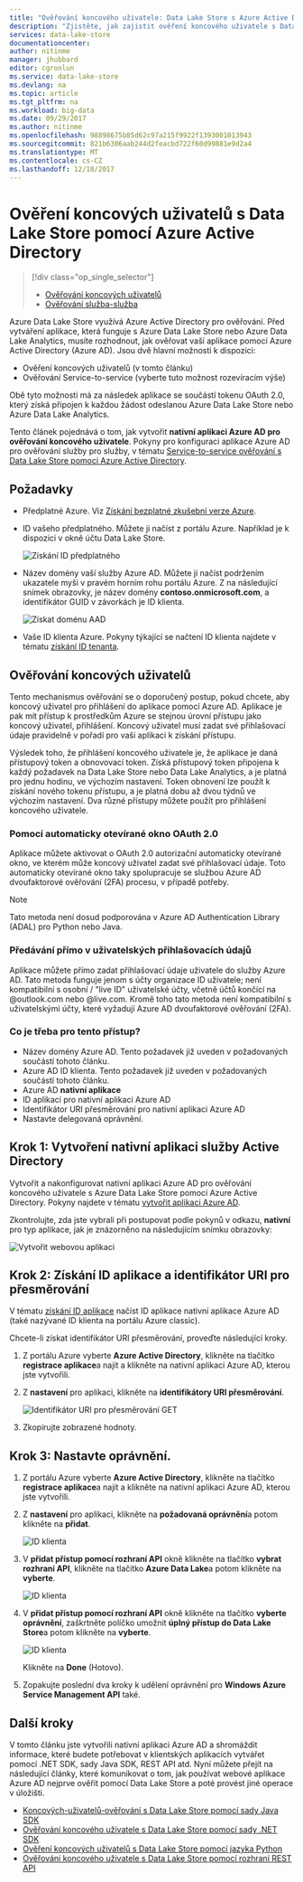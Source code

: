 ```yaml
---
title: "Ověřování koncového uživatele: Data Lake Store s Azure Active Directory | Microsoft Docs"
description: "Zjistěte, jak zajistit ověření koncového uživatele s Data Lake Store pomocí Azure Active Directory"
services: data-lake-store
documentationcenter: 
author: nitinme
manager: jhubbard
editor: cgronlun
ms.service: data-lake-store
ms.devlang: na
ms.topic: article
ms.tgt_pltfrm: na
ms.workload: big-data
ms.date: 09/29/2017
ms.author: nitinme
ms.openlocfilehash: 98898675b85d62c97a215f9922f1393001013943
ms.sourcegitcommit: 821b6306aab244d2feacbd722f60d99881e9d2a4
ms.translationtype: MT
ms.contentlocale: cs-CZ
ms.lasthandoff: 12/18/2017
---
```

# <a name="end-user-authentication-with-data-lake-store-using-azure-active-directory"></a>Ověření koncových uživatelů s Data Lake Store pomocí Azure Active Directory
> [!div class="op_single_selector"]
> * [Ověřování koncových uživatelů](data-lake-store-end-user-authenticate-using-active-directory.md)
> * [Ověřování služba-služba](data-lake-store-service-to-service-authenticate-using-active-directory.md)
> 
> 

Azure Data Lake Store využívá Azure Active Directory pro ověřování. Před vytváření aplikace, která funguje s Azure Data Lake Store nebo Azure Data Lake Analytics, musíte rozhodnout, jak ověřovat vaší aplikace pomocí Azure Active Directory (Azure AD). Jsou dvě hlavní možnosti k dispozici:

* Ověření koncových uživatelů (v tomto článku)
* Ověřování Service-to-service (vyberte tuto možnost rozevíracím výše)

Obě tyto možnosti má za následek aplikace se součástí tokenu OAuth 2.0, který získá připojen k každou žádost odeslanou Azure Data Lake Store nebo Azure Data Lake Analytics.

Tento článek pojednává o tom, jak vytvořit **nativní aplikaci Azure AD pro ověřování koncového uživatele**. Pokyny pro konfiguraci aplikace Azure AD pro ověřování služby pro služby, v tématu [Service-to-service ověřování s Data Lake Store pomocí Azure Active Directory](data-lake-store-authenticate-using-active-directory.md).

## <a name="prerequisites"></a>Požadavky
* Předplatné Azure. Viz [Získání bezplatné zkušební verze Azure](https://azure.microsoft.com/pricing/free-trial/).

* ID vašeho předplatného. Můžete ji načíst z portálu Azure. Například je k dispozici v okně účtu Data Lake Store.
  
    ![Získání ID předplatného](./media/data-lake-store-end-user-authenticate-using-active-directory/get-subscription-id.png)

* Název domény vaší služby Azure AD. Můžete ji načíst podržením ukazatele myši v pravém horním rohu portálu Azure. Z na následující snímek obrazovky, je název domény **contoso.onmicrosoft.com**, a identifikátor GUID v závorkách je ID klienta. 
  
    ![Získat doménu AAD](./media/data-lake-store-end-user-authenticate-using-active-directory/get-aad-domain.png)

* Vaše ID klienta Azure. Pokyny týkající se načtení ID klienta najdete v tématu [získání ID tenanta](../azure-resource-manager/resource-group-create-service-principal-portal.md#get-tenant-id).

## <a name="end-user-authentication"></a>Ověřování koncových uživatelů
Tento mechanismus ověřování se o doporučený postup, pokud chcete, aby koncový uživatel pro přihlášení do aplikace pomocí Azure AD. Aplikace je pak mít přístup k prostředkům Azure se stejnou úrovní přístupu jako koncový uživatel, přihlášení. Koncový uživatel musí zadat své přihlašovací údaje pravidelně v pořadí pro vaši aplikaci k získání přístupu.

Výsledek toho, že přihlášení koncového uživatele je, že aplikace je daná přístupový token a obnovovací token. Získá přístupový token připojena k každý požadavek na Data Lake Store nebo Data Lake Analytics, a je platná pro jednu hodinu, ve výchozím nastavení. Token obnovení lze použít k získání nového tokenu přístupu, a je platná dobu až dvou týdnů ve výchozím nastavení. Dva různé přístupy můžete použít pro přihlášení koncového uživatele.

### <a name="using-the-oauth-20-pop-up"></a>Pomocí automaticky otevírané okno OAuth 2.0
Aplikace můžete aktivovat o OAuth 2.0 autorizační automaticky otevírané okno, ve kterém může koncový uživatel zadat své přihlašovací údaje. Toto automaticky otevírané okno taky spolupracuje se službou Azure AD dvoufaktorové ověřování (2FA) procesu, v případě potřeby. 

> [!NOTE]
> Tato metoda není dosud podporována v Azure AD Authentication Library (ADAL) pro Python nebo Java.
> 
> 

### <a name="directly-passing-in-user-credentials"></a>Předávání přímo v uživatelských přihlašovacích údajů
Aplikace můžete přímo zadat přihlašovací údaje uživatele do služby Azure AD. Tato metoda funguje jenom s účty organizace ID uživatele; není kompatibilní s osobní / "live ID" uživatelské účty, včetně účtů končící na @outlook.com nebo @live.com. Kromě toho tato metoda není kompatibilní s uživatelskými účty, které vyžadují Azure AD dvoufaktorové ověřování (2FA).

### <a name="what-do-i-need-for-this-approach"></a>Co je třeba pro tento přístup?
* Název domény Azure AD. Tento požadavek již uveden v požadovaných součástí tohoto článku.
* Azure AD ID klienta. Tento požadavek již uveden v požadovaných součástí tohoto článku.
* Azure AD **nativní aplikace**
* ID aplikací pro nativní aplikaci Azure AD
* Identifikátor URI přesměrování pro nativní aplikaci Azure AD
* Nastavte delegovaná oprávnění.


## <a name="step-1-create-an-active-directory-native-application"></a>Krok 1: Vytvoření nativní aplikaci služby Active Directory

Vytvořit a nakonfigurovat nativní aplikaci Azure AD pro ověřování koncového uživatele s Azure Data Lake Store pomocí Azure Active Directory. Pokyny najdete v tématu [vytvořit aplikaci Azure AD](../azure-resource-manager/resource-group-create-service-principal-portal.md).

Zkontrolujte, zda jste vybrali při postupovat podle pokynů v odkazu, **nativní** pro typ aplikace, jak je znázorněno na následujícím snímku obrazovky:

![Vytvořit webovou aplikaci](./media/data-lake-store-end-user-authenticate-using-active-directory/azure-active-directory-create-native-app.png "vytvořit nativní aplikace")

## <a name="step-2-get-application-id-and-redirect-uri"></a>Krok 2: Získání ID aplikace a identifikátor URI pro přesměrování

V tématu [získání ID aplikace](../azure-resource-manager/resource-group-create-service-principal-portal.md#get-application-id-and-authentication-key) načíst ID aplikace nativní aplikace Azure AD (také nazývané ID klienta na portálu Azure classic).

Chcete-li získat identifikátor URI přesměrování, proveďte následující kroky.

1. Z portálu Azure vyberte **Azure Active Directory**, klikněte na tlačítko **registrace aplikace**a najít a klikněte na nativní aplikaci Azure AD, kterou jste vytvořili.

2. Z **nastavení** pro aplikaci, klikněte na **identifikátory URI přesměrování**.

    ![Identifikátor URI pro přesměrování GET](./media/data-lake-store-end-user-authenticate-using-active-directory/azure-active-directory-redirect-uri.png)

3. Zkopírujte zobrazené hodnoty.


## <a name="step-3-set-permissions"></a>Krok 3: Nastavte oprávnění.

1. Z portálu Azure vyberte **Azure Active Directory**, klikněte na tlačítko **registrace aplikace**a najít a klikněte na nativní aplikaci Azure AD, kterou jste vytvořili.

2. Z **nastavení** pro aplikaci, klikněte na **požadovaná oprávnění**a potom klikněte na **přidat**.

    ![ID klienta](./media/data-lake-store-end-user-authenticate-using-active-directory/aad-end-user-auth-set-permission-1.png)

3. V **přidat přístup pomocí rozhraní API** okně klikněte na tlačítko **vybrat rozhraní API**, klikněte na tlačítko **Azure Data Lake**a potom klikněte na **vyberte**.

    ![ID klienta](./media/data-lake-store-end-user-authenticate-using-active-directory/aad-end-user-auth-set-permission-2.png)
 
4.  V **přidat přístup pomocí rozhraní API** okně klikněte na tlačítko **vyberte oprávnění**, zaškrtněte políčko umožnit **úplný přístup do Data Lake Store**a potom klikněte na **vyberte**.

    ![ID klienta](./media/data-lake-store-end-user-authenticate-using-active-directory/aad-end-user-auth-set-permission-3.png)

    Klikněte na **Done** (Hotovo).

5. Zopakujte poslední dva kroky k udělení oprávnění pro **Windows Azure Service Management API** také.
   
## <a name="next-steps"></a>Další kroky
V tomto článku jste vytvořili nativní aplikaci Azure AD a shromáždit informace, které budete potřebovat v klientských aplikacích vytvářet pomocí .NET SDK, sady Java SDK, REST API atd. Nyní můžete přejít na následující články, které komunikovat o tom, jak používat webové aplikace Azure AD nejprve ověřit pomocí Data Lake Store a poté provést jiné operace v úložišti.

* [Koncových-uživatelů-ověřování s Data Lake Store pomocí sady Java SDK](data-lake-store-end-user-authenticate-java-sdk.md)
* [Ověřování koncového uživatele s Data Lake Store pomocí sady .NET SDK](data-lake-store-end-user-authenticate-net-sdk.md)
* [Ověření koncových uživatelů s Data Lake Store pomocí jazyka Python](data-lake-store-end-user-authenticate-python.md)
* [Ověřování koncového uživatele s Data Lake Store pomocí rozhraní REST API](data-lake-store-end-user-authenticate-rest-api.md)

